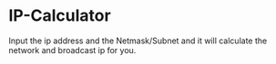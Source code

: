 # IP-Calculator
Input the ip address and the Netmask/Subnet and it will calculate the network and broadcast ip for you.

